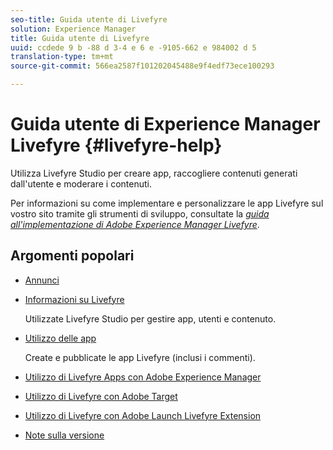 ```yaml
---
seo-title: Guida utente di Livefyre
solution: Experience Manager
title: Guida utente di Livefyre
uuid: ccdede 9 b -88 d 3-4 e 6 e -9105-662 e 984002 d 5
translation-type: tm+mt
source-git-commit: 566ea2587f101202045488e9f4edf73ece100293

---
```



# Guida utente di Experience Manager Livefyre {#livefyre-help}

Utilizza Livefyre Studio per creare app, raccogliere contenuti generati dall'utente e moderare i contenuti.

Per informazioni su come implementare e personalizzare le app Livefyre sul vostro sito tramite gli strumenti di sviluppo, consultate la [*guida all'implementazione di Adobe Experience Manager Livefyre*](/help/implementation/home.md).

## Argomenti popolari

* [Annunci](c-anouncements.md#c_anouncements)

* [Informazioni su Livefyre](c-product.md#c_product)

   Utilizzate Livefyre Studio per gestire app, utenti e contenuto.

* [Utilizzo delle app](c-about-apps/c-about-apps.md#c_about_apps)

   Create e pubblicate le app Livefyre (inclusi i commenti).

* [Utilizzo di Livefyre Apps con Adobe Experience Manager](https://helpx.adobe.com/experience-manager/6-4/sites/administering/using/livefyre.html)


* [Utilizzo di Livefyre con Adobe Target](/help/using/c-library/livefyre-target.md)

* [Utilizzo di Livefyre con Adobe Launch Livefyre Extension](https://docs.adobelaunch.com/extension-reference/web/adobe-livefyre-extension)

* [Note sulla versione](c-rn/c-rn.md#c_rn)

